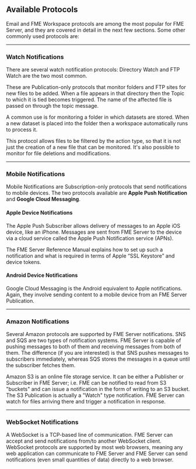## Available Protocols ##

Email and FME Workspace protocols are among the most popular for FME Server, and they are covered in detail in the next few sections. Some other commonly used protocols are:

---

### Watch Notifications ###

There are several watch notification protocols: Directory Watch and FTP Watch are the two most common.

These are Publication-only protocols that monitor folders and FTP sites for new files to be added. When a file appears in that directory then the Topic to which it is tied becomes triggered. The name of the affected file is passed on through the topic message.

A common use is for monitoring a folder in which datasets are stored. When a new dataset is placed into the folder then a workspace automatically runs to process it.

This protocol allows files to be filtered by the action type, so that it is not just the creation of a new file that can be monitored. It's also possible to monitor for file deletions and modifications.

---

### Mobile Notifications ###

Mobile Notifications are Subscription-only protocols that send notifications to mobile devices. The two protocols available are **Apple Push Notification** and **Google Cloud Messaging**.

#### Apple Device Notifications ####

The Apple Push Subscriber allows delivery of messages to an Apple iOS device, like an iPhone.
Messages are sent from FME Server to the device via a cloud service called the Apple Push Notification service (APNs).

The FME Server Reference Manual explains how to set up such a notification and what is required in terms of Apple “SSL Keystore” and device tokens.

#### Android Device Notifications ####

Google Cloud Messaging is the Android equivalent to Apple notifications. Again, they involve sending content to a mobile device from an FME Server Publication.

---

### Amazon Notifications ###

Several Amazon protocols are supported by FME Server notifications. SNS and SQS are two types of notification systems. FME Server is capable of pushing messages to both of them and receiving messages from both of them. The difference (if you are interested) is that SNS pushes messages to subscribers immediately, whereas SQS stores the messages in a queue until the subscriber fetches them. 

Amazon S3 is an online file storage service. It can be either a Publisher or Subscriber in FME Server; i.e. FME can be notified to read from S3 "buckets" and can issue a notification in the form of writing to an S3 bucket. The S3 Publication is actually a "Watch" type notification. FME Server can watch for files arriving there and trigger a notification in response.

---

### WebSocket Notifications ###

A WebSocket is a TCP-based line of communication. FME Server can accept and send notifications from/to another WebSocket client. WebSocket protocols are supported by most web browsers, meaning any web application can communicate to FME Server and FME Server can send notifications (even small quantities of data) directly to a web browser. 